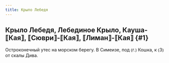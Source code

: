 ```yaml
---
title: Крыло Лебедя
---
```

## Крыло Лебедя, Лебединое Крыло, Кауша-⟦Кая⟧, ⟦Сюври⟧-⟦Кая⟧, ⟦Лиман⟧-⟦Кая⟧ {#1}

Остроконечный утес на морском берегу. В Симеизе, под ⦅г.⦆ Кошка, к ⦅З⦆ от скалы Дива.
